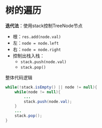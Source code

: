 # 树的遍历

**迭代法**：使用stack控制TreeNode节点

* 根：`res.add(node.val)`  
* 左：`node = node.left`
* 右：`node = node.right`
* 控制出栈入栈：
  * `stack.push(node.val)`
  * `stack.pop()`

整体代码逻辑

```java
while(!stack.isEmpty() || node != null){
    while(node != null){
        ...
        stack.push(node.val);
    }
    ...
    stack.pop();
}
```

